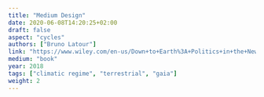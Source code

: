 ```yaml
---
title: "Medium Design"
date: 2020-06-08T14:20:25+02:00
draft: false
aspect: "cycles"
authors: ["Bruno Latour"]
link: "https://www.wiley.com/en-us/Down+to+Earth%3A+Politics+in+the+New+Climatic+Regime-p-9781509530564"
medium: "book"
year: 2018
tags: ["climatic regime", "terrestrial", "gaia"]
weight: 2
---
```

